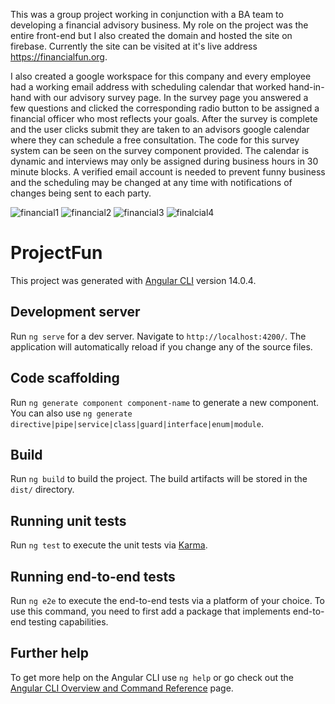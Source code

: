 This was a group project working in conjunction with a BA team to developing a financial advisory business. My role on the project was the entire front-end but I also created the domain and hosted the site on firebase. Currently the site can be visited at it's live address https://financialfun.org.

I also created a google workspace for this company and every employee had a working email address with scheduling calendar that worked hand-in-hand with our advisory survey page. In the survey page you answered a few questions and clicked the corresponding radio button to be assigned a financial officer who most reflects your goals. After the survey is complete and the user clicks submit they are taken to an advisors google calendar where they can schedule a free consultation. The code for this survey system can be seen on the survey component provided. The calendar is dynamic and interviews may only be assigned during business hours in 30 minute blocks. A verified email account is needed to prevent funny business and the scheduling may be changed at any time with notifications of changes being sent to each party.

![financial1](https://user-images.githubusercontent.com/48900828/204436561-ed2f92ab-c8e0-4b1b-854b-393c57e1ec72.PNG)
![financial2](https://user-images.githubusercontent.com/48900828/204436572-172f5855-cad0-41ba-a0a8-7897ac9eb3a6.PNG)
![financial3](https://user-images.githubusercontent.com/48900828/204436578-1d12e251-ad02-4991-b003-42438d818a4f.PNG)
![finalcial4](https://user-images.githubusercontent.com/48900828/204436589-a42826c1-b497-4769-bb89-59b5d9fc4780.PNG)

# ProjectFun

This project was generated with [Angular CLI](https://github.com/angular/angular-cli) version 14.0.4.

## Development server

Run `ng serve` for a dev server. Navigate to `http://localhost:4200/`. The application will automatically reload if you change any of the source files.

## Code scaffolding

Run `ng generate component component-name` to generate a new component. You can also use `ng generate directive|pipe|service|class|guard|interface|enum|module`.

## Build

Run `ng build` to build the project. The build artifacts will be stored in the `dist/` directory.

## Running unit tests

Run `ng test` to execute the unit tests via [Karma](https://karma-runner.github.io).

## Running end-to-end tests

Run `ng e2e` to execute the end-to-end tests via a platform of your choice. To use this command, you need to first add a package that implements end-to-end testing capabilities.

## Further help

To get more help on the Angular CLI use `ng help` or go check out the [Angular CLI Overview and Command Reference](https://angular.io/cli) page.
